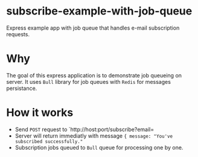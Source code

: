 # subscribe-example-with-job-queue

Express example app with job queue that handles e-mail subscription requests.

# Why

The goal of this express application is to demonstrate job queueing on server. It uses `Bull` library for job queues with `Redis` for messages persistance.

# How it works

- Send `POST` request to `http://host:port/subscribe?email=<e-mail-address>
- Server will return immediatly with message `{ message: "You've subscribed successfully."`
- Subscription jobs queued to `Bull` queue for processing one by one.

